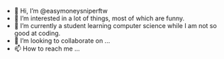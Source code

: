 - 👋 Hi, I’m @easymoneysniperftw
- 👀 I’m interested in a lot of things, most of which are funny.
- 🌱 I’m currently a student learning computer science while I am not so good at coding.
- 💞️ I’m looking to collaborate on ...
- 📫 How to reach me ...

<!---
easymoneysniperftw/easymoneysniperftw is a ✨ special ✨ repository because its `README.md` (this file) appears on your GitHub profile.
You can click the Preview link to take a look at your changes.
--->
